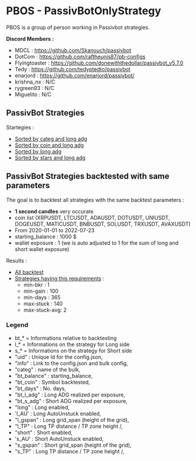 # PBOS - PassivBotOnlyStrategy

PBOS is a group of person working in Passivbot strategies.

**Discord Members :**
- MDCL : https://github.com/Skanouch/passivbot
- DotCom : https://github.com/raftheunis87/pb-configs
- Flyingtoaster : https://github.com/donewiththedollar/passivbot_v5.7.0
- Tedy : https://github.com/tedyptedto/passivbot
- enarjord : https://github.com/enarjord/passivbot/
- krishna_nx : N/C
- rygreen93 : N/C
- Miguelito : N/C

## PassivBot Strategies

Startegies :
- [Sorted by categ and long adg](https://github.com/tedyptedto/pbos/blob/main/strategy_sorted_by_categ_and_long_adg.csv)
- [Sorted by coin and long adg](https://github.com/tedyptedto/pbos/blob/main/strategy_sorted_by_coin_and_long_adg.csv)
- [Sorted by long adg](https://github.com/tedyptedto/pbos/blob/main/strategy_sorted_by_long_adg.csv)
- [Sorted by stars and long adg](https://github.com/tedyptedto/pbos/blob/main/strategy_sorted_by_stars_and_long_adg.csv)

## PassivBot Strategies backtested with same parameters
The goal is to backtest all strategies with the same backtest parameters :
- **1 second candles** very occurate
- coin list (XRPUSDT, LTCUSDT, ADAUSDT, DOTUSDT, UNIUSDT, DOGEUSDT, MATICUSDT, BNBUSDT, SOLUSDT, TRXUSDT, AVAXUSDT)
- From 2020-01-01 to 2022-07-23
- starting_balance : 1000 $
- wallet exposure : 1 (we is auto adjusted to 1 for the sum of long and short wallet exposure)

Results :
- [All backtest](https://github.com/tedyptedto/pbos/blob/main/bt_2020-01-01_2022-07-23_1000_1_XRPUSDT_LTCUSDT_ADAUSDT_DOTUSDT_UNIUSDT_DOGEUSDT_MATICUSDT_BNBUSDT_SOLUSDT_TRXUSDT_AVAXUSDT_USDCUSDT.csv)
- [Strategies having this requirements](https://github.com/tedyptedto/pbos/blob/main/best_bt_2020-01-01_2022-07-23_1000_1_XRPUSDT_LTCUSDT_ADAUSDT_DOTUSDT_UNIUSDT_DOGEUSDT_MATICUSDT_BNBUSDT_SOLUSDT_TRXUSDT_AVAXUSDT_USDCUSDT.csv) :
  - min-bkr : 1
  - min-gain : 100
  - min-days : 365
  - max-stuck : 140
  - max-stuck-avg: 2

### Legend

- bt_* = Informations relative to backtesting
- l_* = Informations on the strategy for Long side
- s_* = Informations on the strategy for Short side
- "uid" : Unique Id for the config.json,
- "info" : Link to the config.json and bulk config,
- "categ" : name of the bulk,
- "bt_balance" : starting_balance,
- "bt_coin" : Symbol backtested,
- "bt_days" : No. days,
- "bt_l_adg" : Long ADG realized per exposure,
- "bt_s_adg" : Short ADG realized per exposure,
- "long" : Long enabled,
- 'l_AU' : Long AutoUnstuck enabled,
- "l_gspan" : Long grid_span (height of the grid),
- "l_TP"  : Long TP distance / TP zone height /,
- "short" : Short enabled,
- 's_AU' : Short AutoUnstuck enabled,
- "s_gspan" : Short grid_span (height of the grid),
- "s_TP"  : Long TP distance / TP zone height /,

